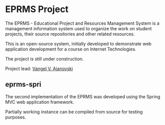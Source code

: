 # EPRMS Project

The EPRMS - Educational Project and Resources Management System is a management information system used to organize the work on student projects, their source repositories and other related resources. 

This is an open-source system, initially developed to demonstrate web application development for a course on Internet Technologies.

The project is still under construction.

Project lead: [Vangel V. Ajanovski](https://ajanovski.info)

## eprms-spri

The second implementation of the EPRMS was developed using the Spring MVC web application framework.

Partially working instance can be compiled from source for testing purposes.

